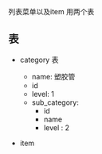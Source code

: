 列表菜单以及item 用两个表

## 表
* category 表

	* name: 塑胶管
	* id
	* level:  1
	* sub_category: 
		* id
		* name
		* level : 2
* item